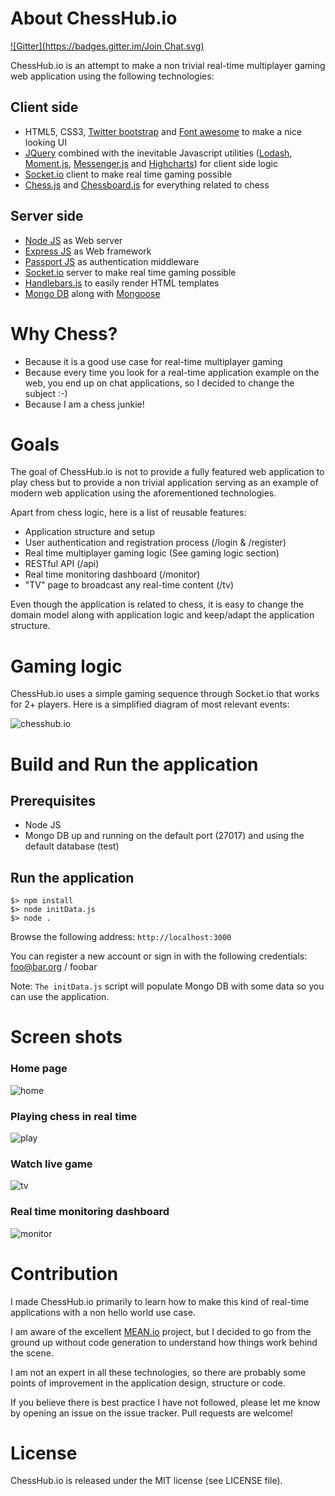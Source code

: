 # About ChessHub.io
[![Gitter](https://badges.gitter.im/Join Chat.svg)](https://gitter.im/benas/chesshub.io?utm_source=badge&utm_medium=badge&utm_campaign=pr-badge&utm_content=badge)

ChessHub.io is an attempt to make a non trivial real-time multiplayer gaming web application using the following technologies:

## Client side

* HTML5, CSS3, <a href="http://getbootstrap.com/" target="_blank">Twitter bootstrap</a> and <a href="http://fortawesome.github.io/Font-Awesome/" target="_blank">Font awesome</a> to make a nice looking UI
* <a href="http://jquery.com/" target="_blank">JQuery</a> combined with the inevitable Javascript utilities (<a href="https://lodash.com/" target="_blank">Lodash</a>, <a href="http://momentjs.com/" target="_blank">Moment.js</a>, <a href="http://github.hubspot.com/messenger/" target="_blank">Messenger.js</a> and <a href="http://www.highcharts.com/" target="_blank">Highcharts</a>) for client side logic
* <a href="http://socket.io/" target="_blank">Socket.io</a> client to make real time gaming possible
* <a href="https://github.com/jhlywa/chess.js" target="_blank">Chess.js</a> and <a href="http://chessboardjs.com/" target="_blank">Chessboard.js</a> for everything related to chess

## Server side

* <a href="http://nodejs.org/" target="_blank">Node JS</a> as Web server
* <a href="http://expressjs.com/" target="_blank">Express JS</a> as Web framework
* <a href="http://passportjs.org/" target="_blank">Passport JS</a> as authentication middleware
* <a href="http://socket.io/" target="_blank">Socket.io</a> server to make real time gaming possible
* <a href="http://handlebarsjs.com/" target="_blank">Handlebars.js</a> to easily render HTML templates
* <a href="http://www.mongodb.org/" target="_blank">Mongo DB</a> along with <a href="http://mongoosejs.com/" target="_blank">Mongoose</a>

# Why Chess?

* Because it is a good use case for real-time multiplayer gaming
* Because every time you look for a real-time application example on the web, you end up on chat applications, so I decided to change the subject :-)
* Because I am a chess junkie!

# Goals

The goal of ChessHub.io is not to provide a fully featured web application to play chess but to provide a non trivial
application serving as an example of modern web application using the aforementioned technologies.

Apart from chess logic, here is a list of reusable features:

* Application structure and setup
* User authentication and registration process (/login & /register)
* Real time multiplayer gaming logic (See gaming logic section)
* RESTful API (/api)
* Real time monitoring dashboard (/monitor)
* "TV" page to broadcast any real-time content (/tv)

Even though the application is related to chess, it is easy to change the domain model along with application logic and keep/adapt the application structure.

# Gaming logic

ChessHub.io uses a simple gaming sequence through Socket.io that works for 2+ players. Here is a simplified diagram of most relevant events:

![chesshub.io](https://github.com/benas/chesshub.io/raw/master/site/chesshub-sequence-diagram.jpg)

# Build and Run the application

## Prerequisites

* Node JS
* Mongo DB up and running on the default port (27017) and using the default database (test)

## Run the application

```
$> npm install
$> node initData.js
$> node .
```

Browse the following address: `http://localhost:3000`

You can register a new account or sign in with the following credentials: foo@bar.org / foobar

Note: `The initData.js` script will populate Mongo DB with some data so you can use the application.

# Screen shots

### Home page

![home](https://github.com/benas/chesshub.io/raw/master/site/home.jpg)

### Playing chess in real time

![play](https://github.com/benas/chesshub.io/raw/master/site/play.jpg)

### Watch live game

![tv](https://github.com/benas/chesshub.io/raw/master/site/tv.jpg)

### Real time monitoring dashboard

![monitor](https://github.com/benas/chesshub.io/raw/master/site/monitor.jpg)

# Contribution

I made ChessHub.io primarily to learn how to make this kind of real-time applications with a non hello world use case.

I am aware of the excellent <a href="http://mean.io" target="_blank">MEAN.io</a> project, but I decided to go from the ground up without code generation to understand how things work behind the scene.

I am not an expert in all these technologies, so there are probably some points of improvement in the application design, structure or code.

If you believe there is best practice I have not followed, please let me know by opening an issue on the issue tracker. Pull requests are welcome!

# License

ChessHub.io is released under the MIT license (see LICENSE file).